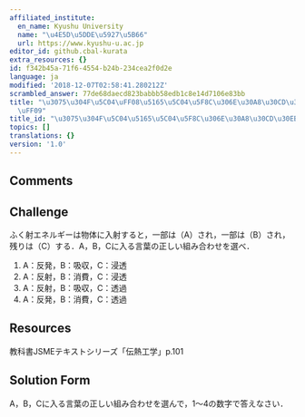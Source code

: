 ```yaml
---
affiliated_institute:
  en_name: Kyushu University
  name: "\u4E5D\u5DDE\u5927\u5B66"
  url: https://www.kyushu-u.ac.jp
editor_id: github.cbal-kurata
extra_resources: {}
id: f342b45a-71f6-4554-b24b-234cea2f0d2e
language: ja
modified: '2018-12-07T02:58:41.280212Z'
scrambled_answer: 77de68daecd823babbb58edb1c8e14d7106e83bb
title: "\u3075\u304F\u5C04\uFF08\u5165\u5C04\u5F8C\u306E\u30A8\u30CD\u30EB\u30AE\u30FC\
  \uFF09"
title_id: "\u3075\u304F\u5C04\u5165\u5C04\u5F8C\u306E\u30A8\u30CD\u30EB\u30AE\u30FC"
topics: []
translations: {}
version: '1.0'
---
```


## Comments



## Challenge
ふく射エネルギーは物体に入射すると，一部は（A）され，一部は（B）され，残りは（C）する．A，B，Cに入る言葉の正しい組み合わせを選べ．
1. A：反発，B：吸収，C：浸透
2. A：反射，B：消費，C：浸透
3. A：反射，B：吸収，C：透過
4. A：反発，B：消費，C：透過


## Resources
教科書JSMEテキストシリーズ「伝熱工学」p.101


## Solution Form
A，B，Cに入る言葉の正しい組み合わせを選んで，1〜4の数字で答えなさい．



